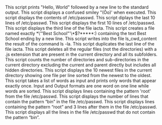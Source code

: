 This script prints "Hello, World" followed by a new line to the standard output.
This script displays a confused smiley "(Ôo)' when executed.
This script displays the contents of /etc/passwd.
This script diplays the last 10 lines of /etc/passwd.
This script displays the first 10 lines of /etc/passwd.
This script displays the third line of the file iacta.
This script creates a file named exactly \*\\'"Best School"\'\\*$\?\*\*\*\*\*:) containing the text Best School ending by a new line.
This script writes into the file ls_cwd_content the result of the command ls -la.
This script duplicates the last line of the file iacta.
This script deletes all the regular files (not the directories) with a .js extension that are present in the current directory and all its subfolders.
This script counts the number of directories and sub-directories in the current directory excluding the current and parent directly but includes all hidden directories.
This script displays the 10 newest files in the current directory showing one file per line sorted from the newest to the oldest.
This script takes a list of words as input and prints only words that appear exactly once. Input and Output formats are one word on one line while words are sorted.
This script displays lines containing the pattern 'root' from the file /etc/passwd.
This script displays the number of lines that contain the pattern “bin” in the file /etc/passwd.
This script displays lines containing the pattern “root” and 3 lines after them in the file /etc/passwd.
This script displays all the lines in the file /etc/passwd that do not contain the pattern “bin”.
